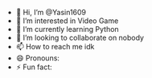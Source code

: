 - 👋 Hi, I’m @Yasin1609
- 👀 I’m interested in Video Game
- 🌱 I’m currently learning Python
- 💞️ I’m looking to collaborate on nobody
- 📫 How to reach me idk
- 😄 Pronouns: 
- ⚡ Fun fact: 

<!---
Yasin1609/Yasin1609 is a ✨ special ✨ repository because its `README.md` (this file) appears on your GitHub profile.
You can click the Preview link to take a look at your changes.
--->
